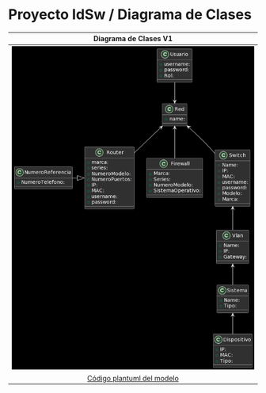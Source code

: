 # Proyecto IdSw / Diagrama de Clases

|Diagrama de Clases V1|
|:-:|
|![Imagen](diagramaClasesV1.0.png)|
|[Código plantuml del modelo](diagramaClases.plantuml)|
